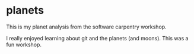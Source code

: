 # planets
This is my planet analysis from the software carpentry workshop.

I really enjoyed learning about git and the planets (and moons).
This was a fun workshop.
